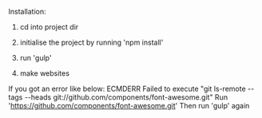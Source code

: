 Installation:

1. cd into project dir

2. initialise the project by running 'npm install'

3. run 'gulp'

4. make websites


If you got an error like below:
    ECMDERR Failed to execute "git ls-remote --tags --heads git://github.com/components/font-awesome.git"
Run 'https://github.com/components/font-awesome.git'
Then run 'gulp' again
